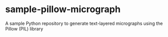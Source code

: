 # sample-pillow-micrograph
A sample Python repository to generate text-layered micrographs using the Pillow (PIL) library

